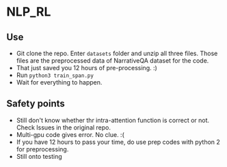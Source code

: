 # NLP_RL
## Use
- Git clone the repo. Enter `datasets` folder and unzip all three files. Those files are the preprocessed data of NarrativeQA dataset for the code.
- That just saved you 12 hours of pre-processing. :) 
- Run `python3 train_span.py`
- Wait for everything to happen.


## Safety points
- Still don't know whether thr intra-attention function is correct or not. Check Issues in the original repo.
- Multi-gpu code gives error. No clue. :(
- If you have 12 hours to pass your time, do use prep codes with python 2 for preprocessing.
- Still onto testing
